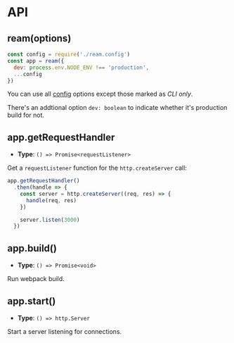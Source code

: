 # API

## ream(options)

```js
const config = require('./ream.config')
const app = ream({
  dev: process.env.NODE_ENV !== 'production',
  ...config
})
```

You can use all [config](./config.md) options except those marked as _CLI only_.

There's an addtional option `dev: boolean` to indicate whether it's production build for not.

## app.getRequestHandler

- __Type__: `() => Promise<requestListener>`

Get a `requestListener` function for the `http.createServer` call:

```js
app.getRequestHandler()
  .then(handle => {
    const server = http.createServer((req, res) => {
      handle(req, res)
    })

    server.listen(3000)
  })
```

## app.build()

- __Type__: `() => Promise<void>`

Run webpack build.

## app.start()

- __Type__: `() => http.Server`

Start a server listening for connections.

